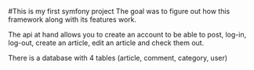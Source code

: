 #This is my first symfony project
The goal was to figure out how this framework along with its features work.

The api at hand allows you to create an account to be able to post, log-in, log-out, create an article, edit an article and check them out.

There is a database with 4 tables (article, comment, category, user)